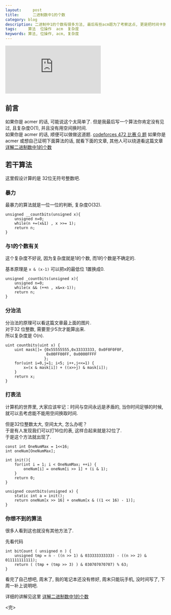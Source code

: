 ```yaml
---
layout:     post
title:      二进制数中1的个数
category: blog
description: 二进制中1的个数有很多方法, 最后有些acm题为了考察这点, 更是把时间卡到必须用O(1)才能过的地步, 现在我们来看看这些算法. 最后再赠送一个你绝对没有见过的高效的算法. 
tags:     算法  位操作  acm  复杂度  
keywords: 算法, 位操作, acm, 复杂度
---
```


![cover][]

## 前言

如果你是 acmer 的话, 可能说这个太简单了.   但是我最后写一个算法你肯定没有见过, 且复杂度O(1), 并且没有用空间换时间.   
如果你是 acmer 的话, 顺便可以做做这道题.  [codeforces 472 比赛 G 题][codeforces-472G]
如果你是 acmer 或想自己证明下面算法的话, 就看下面的文章, 其他人可以绕道看这篇文章[详解二进制数中1的个数][bit-count-more]


## 若干算法

这里假设计算的是 32位无符号整数吧. 

### 暴力

最暴力的算法就是一位一位的判断, 复杂度O(32).  

```
unsigned __countbits(unsigned x){
    unsigned n=0;
    while(n +=(x&1) , x >>= 1);
    return n;
}
```

### 与1的个数有关

这个复杂度不好说, 因为复杂度就是1的个数, 而1的个数是不确定的.   

基本原理是 `x & (x-1)` 可以把x的最低位 1置换成0. 

```
unsigned _countbits(unsigned x){
    unsigned n=0;
    while(x && (++n , x&=x-1));
    return n;
}
```

### 分治法

分治法的原理可以看这篇文章最上面的图片.   
对于32 位整数, 需要至少5次才能算出来.   
所以复杂度是 O(n).

```
uint countbits(uint x) {
    uint mask[]= {0x55555555,0x33333333, 0x0F0F0F0F,
                  0x00FF00FF, 0x0000FFFF
                 };
    for(uint i=0,j=1; i<5; i++,j<<=1) {
        x=(x & mask[i]) + ((x>>j) & mask[i]);
    }
    return x;
}
```

### 打表法

计算机的世界里, 大家应该牢记：时间与空间永远是矛盾的, 当你时间足够的时候, 就可以去考虑能不能用空间换取时间.   

但是32位整数太大, 空间太大, 怎么办呢？  
于是有人发现我们可以打16位的表, 这样合起来就是32位了.   
于是这个方法就出现了.   

```
const int OneNumMax = 1<<16;
int oneNum[OneNumMax];

int init(){
    for(int i = 1; i < OneNumMax; ++i) {
        oneNum[i] = oneNum[i >> 1] + (i & 1);
    }
    return 0;
}

unsigned countbits(unsigned x) {
    static int a = init();
    return oneNum[x >> 16] + oneNum[x & ((1 << 16) - 1)];
}
```


### 你想不到的算法

很多人看到这也就没有其他方法了. 

先看代码

```
int bitCount ( unsigned n ) {
    unsigned tmp = n - ((n >> 1) & 033333333333) - ((n >> 2) & 011111111111);
    return ( (tmp + (tmp >> 3) ) & 030707070707) % 63;
}
```

看完了自己想吧, 周末了, 我的笔记本还没有修好, 周末只能玩手机, 没时间写了, 下周一补上说明吧. 

详细的讲解见这里 [详解二进制数中1的个数][bit-count-more]

<完>

[bit-count-more]: http://github.tiankonguse.com/blog/2014/11/16/bit-count-more/
[codeforces-472G]: http://github.tiankonguse.com/blog/2014/10/04/codeforces-472G/
[cover]: http://tiankonguse.com/lab/cloudLink/baidupan.php?url=/1915453531/3526593306.png